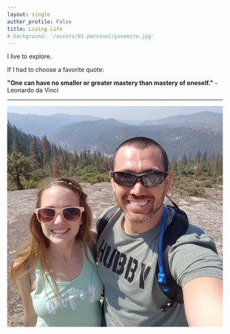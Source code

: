 ```yaml
---
layout: single
author_profile: False
title: Living Life
# background: '/assets/01-personal/yosemite.jpg'
---
```


I live to explore. 

If I had to choose a favorite quote:

**"One can have no smaller or greater mastery than mastery of oneself."** - Leonardo da Vinci

- - -

![Link an image](https://raw.githubusercontent.com/DigitalHammer/DigitalHammer.github.io/master/assets/_stegoview/01-personal/yosemite.jpg)










